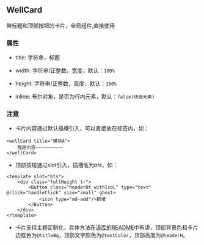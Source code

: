 ## WellCard

带标题和顶部按钮的卡片，全局组件,直接使用

### 属性

- title: 字符串，标题

- width: 字符串/正整数，宽度，默认：`100%`

- height: 字符串/正整数，高度，默认：`100%`

- inline: 布尔对象，是否为行内元素，默认：`false(块级元素)`

### 注意

- 卡片内容通过默认插槽引入，可以直接放在标签内，如：

```$xslt
<wellCard title="模块A">
    我是内容~~~~~~~~~~
</wellCard>
```

- 顶部按钮通过slot引入，插槽名为*bts*，如：

```$xslt
<template slot="bts">
    <div class="fullHeight tr">
        <Button class="headerBt withIcoL" type="text" @click="handleClick" size="small" ghost>
            <icon type="md-add"/>新增
        </Button>
    </div>
</template>
```

- 卡片支持主题定制化，具体方法在[该库的README](/README.md)中有讲，顶部背景色和卡片边框色为`@titleBg`，顶部文字颜色为`@textColor`，顶部高度为`@headerH`。
